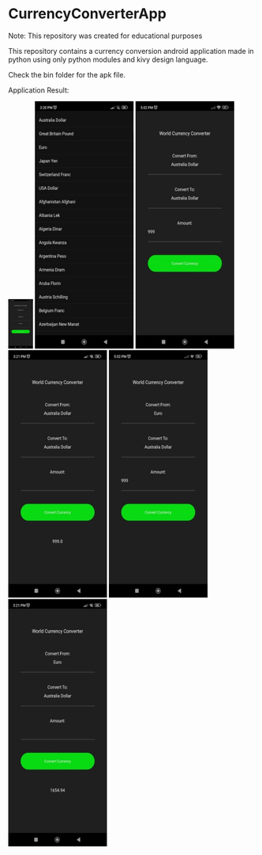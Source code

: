 # CurrencyConverterApp

Note: This repository was created for educational purposes

This repository contains a currency conversion android application made in python using only python modules and kivy design language.

Check the bin folder for the apk file. 

Application Result:

<img src="https://github.com/Ronn-M/CurrencyConverterApp/blob/d5b6cb05550b655889dd1a3c519b9359c72d58c6/app-output/Screenshot_1.jpg" width="50" height="100">       
<img src="https://github.com/Ronn-M/CurrencyConverterApp/blob/d5b6cb05550b655889dd1a3c519b9359c72d58c6/app-output/Screenshot_2.jpg" width="200" height="500">      
<img src="https://github.com/Ronn-M/CurrencyConverterApp/blob/d5b6cb05550b655889dd1a3c519b9359c72d58c6/app-output/Screenshot_3.jpg" width="200" height="500">     
<img src="https://github.com/Ronn-M/CurrencyConverterApp/blob/d5b6cb05550b655889dd1a3c519b9359c72d58c6/app-output/Screenshot_4.jpg" width="200" height="500">     
<img src="https://github.com/Ronn-M/CurrencyConverterApp/blob/d5b6cb05550b655889dd1a3c519b9359c72d58c6/app-output/Screenshot_5.jpg" width="200" height="500">     
<img src="https://github.com/Ronn-M/CurrencyConverterApp/blob/d5b6cb05550b655889dd1a3c519b9359c72d58c6/app-output/Screenshot_6.jpg" width="200" height="500">  

